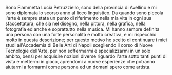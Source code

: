 Sono Fiammetta Lucia Petruzziello, sono della provincia di Avellino e mi sono diplomata lo scorso anno al liceo linguistico. Da quando sono piccola l'arte è sempre stata un punto di riferimento nella mia vita in ogni sua sfaccettatura; che sia nel disegno, nella pittura, nella grafica, nella fotografia ed anche e soprattutto nella musica. Mi hanno sempre definita una persona con una forte personalità e molto creativa, e mi rispecchio molto in questa descrizione; per questo motivo ho scelto di continuare i miei studi all'Accademia di Belle Arti di Napoli scegliendo il corso di Nuove Tecnologie dell'Arte, per non soffermarmi e specializzarmi in un solo ambito, bensì per acquisire nozioni diverse riguardo l'arte sotto tanti punti di vista e mettermi in gioco, aprendomi a nuove esperienze che potranno aiutarmi a formarmi come persona ed un domani spero come artista. 